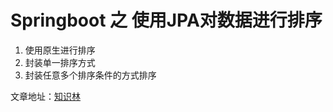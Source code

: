 # Springboot 之 使用JPA对数据进行排序

1. 使用原生进行排序
2. 封装单一排序方式
3. 封装任意多个排序条件的方式排序

文章地址：[知识林](http://www.zslin.com/web/article/detail/18)